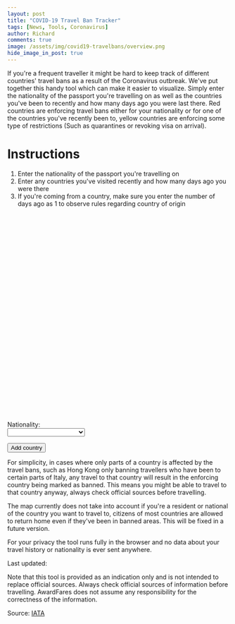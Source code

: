 ```yaml
---
layout: post
title: "COVID-19 Travel Ban Tracker"
tags: [News, Tools, Coronavirus]
author: Richard
comments: true
image: /assets/img/covid19-travelbans/overview.png
hide_image_in_post: true
---
```


If you're a frequent traveller it might be hard to keep track of different countries' travel bans as a result of the Coronavirus outbreak. We've put together this handy tool which can make it easier to visualize. Simply enter the nationality of the passport you're travelling on as well as the countries you've been to recently and how many days ago you were last there. Red countries are enforcing travel bans either for your nationality or for one of the countries you've recently been to, yellow countries are enforcing some type of restrictions (Such as quarantines or revoking visa on arrival).

# Instructions

1. Enter the nationality of the passport you're travelling on
2. Enter any countries you've visited recently and how many days ago you were there
3. If you're coming from a country, make sure you enter the number of days ago as 1 to observe rules regarding country of origin

<script src="https://cdnjs.cloudflare.com/ajax/libs/moment.js/2.24.0/moment.min.js"></script>
<script src="https://cdnjs.cloudflare.com/ajax/libs/moment-timezone/0.5.28/moment-timezone-with-data.min.js"></script>
 
<style>
  .destination > div {
    max-width: 50%;
    display: inline-block;
    margin-bottom: 10px
  }
  .country-selection {
    width: 70%;
  }
  .nationality-selection {
    max-width: 50%;
  }
</style>
<link rel="stylesheet" href="/assets/js/jvm/jquery-jvectormap-2.0.5.css" type="text/css" media="screen"/>
<div id="world-map" style="width: 100%; height: 450px; margin-top:20px"></div>
  <p class="nationality-selection">
    Nationality: <select class="country-selection" id="nationality-selection"></select>
  </p>
  <div id="trip-template" style="display: none;">
    <div>Country: <select class="country-selection"></select></div>
    <div>Days ago: <input class="time-ago" type="text" /></div>
  <button class="remove-country">X</button>
  </div>
  <div class="trip">
  </div>
  <div style="margin-top:15px">
    <button id="add-country">Add country</button>
  </div>
<script src="https://ajax.googleapis.com/ajax/libs/jquery/3.4.1/jquery.min.js"></script>
<script src="https://underscorejs.org/underscore-min.js"></script>
<script src="/assets/js/jvm/jquery-jvectormap-2.0.5.min.js"></script>
<script src="/assets/js/jvm/jquery-jvectormap-world-mill.js"></script>
<script src="/assets/js/travel-bans-map.js"></script>

For simplicity, in cases where only parts of a country is affected by the travel bans, such as Hong Kong only banning travellers who have been to certain parts of Italy, any travel to that country will result in the enforcing country being marked as banned. This means you might be able to travel to that country anyway, always check official sources before travelling.

The map currently does not take into account if you're a resident or national of the country you want to travel to, citizens of most countries are allowed to return home even if they've been in banned areas. This will be fixed in a future version.

For your privacy the tool runs fully in the browser and no data about your travel history or nationality is ever sent anywhere.

Last updated: <span class="last-updated"></span>

Note that this tool is provided as an indication only and is not intended to replace official sources. Always check official sources of information before travelling. AwardFares does not assume any responsibility for the correctness of the information.

Source: [IATA](https://www.iatatravelcentre.com/international-travel-document-news/1580226297.htm)
